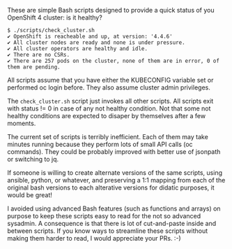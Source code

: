 These are simple Bash scripts designed to provide a quick status of you OpenShift 4 cluster: is it healthy?

```
$ ./scripts/check_cluster.sh
✔ OpenShift is reacheable and up, at version: '4.4.6'
✔ All cluster nodes are ready and none is under pressure.
✔ All cluster operators are healthy and idle.
✔ There are no CSRs.
✔ There are 257 pods on the cluster, none of them are in error, 0 of them are pending.
```

All scripts assume that you have either the KUBECONFIG variable set or performed oc login before.
They also assume cluster admin privileges.

The `check_cluster.sh` script just invokes all other scripts.
All scripts exit with status != 0 in case of any not healthy condition.
Not that some not healthy conditions are expected to disaper by themselves after a few moments.

The current set of scripts is terribly inefficient.
Each of them may take minutes running because they perform lots of small API calls (oc commands).
They could be probably improved with better use of jsonpath or switching to jq.

If someone is willing to create alternate versions of the same scripts, using ansible, python, or whatever, and preserving a 1:1 mapping from each of the original bash versions to each alterative versions for didatic purposes, it would be great!

I avoided using advanced Bash features (such as functions and arrays) on purpose to keep these scripts easy to read for the not so advanced sysadmin.
A consequence is that there is lot of cut-and-paste inside and between scripts.
If you know ways to streamline these scripts without making them harder to read, I would appreciate your PRs. :-)
